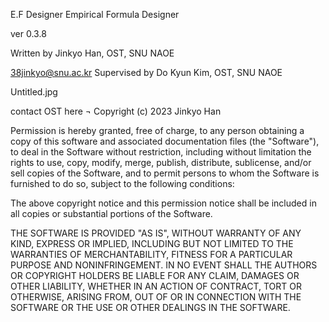 E.F Designer
Empirical Formula Designer

ver 0.3.8

Written by Jinkyo Han, OST, SNU NAOE

38jinkyo@snu.ac.kr
Supervised by Do Kyun Kim, OST, SNU NAOE

Untitled.jpg

contact OST here
¬ Copyright (c) 2023 Jinkyo Han

Permission is hereby granted, free of charge, to any person obtaining a copy of this software and associated documentation files (the "Software"), to deal in the Software without restriction, including without limitation the rights to use, copy, modify, merge, publish, distribute, sublicense, and/or sell copies of the Software, and to permit persons to whom the Software is furnished to do so, subject to the following conditions:

The above copyright notice and this permission notice shall be included in all copies or substantial portions of the Software.

THE SOFTWARE IS PROVIDED "AS IS", WITHOUT WARRANTY OF ANY KIND, EXPRESS OR IMPLIED, INCLUDING BUT NOT LIMITED TO THE WARRANTIES OF MERCHANTABILITY, FITNESS FOR A PARTICULAR PURPOSE AND NONINFRINGEMENT. IN NO EVENT SHALL THE AUTHORS OR COPYRIGHT HOLDERS BE LIABLE FOR ANY CLAIM, DAMAGES OR OTHER LIABILITY, WHETHER IN AN ACTION OF CONTRACT, TORT OR OTHERWISE, ARISING FROM, OUT OF OR IN CONNECTION WITH THE SOFTWARE OR THE USE OR OTHER DEALINGS IN THE SOFTWARE.
